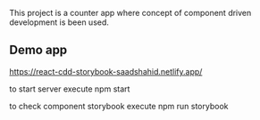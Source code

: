 This project is a counter app where concept of component driven development is been used. 

Demo app
--------
https://react-cdd-storybook-saadshahid.netlify.app/


to start server execute
npm start

to check component storybook execute
npm run storybook

